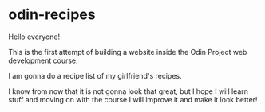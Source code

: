 # odin-recipes
Hello everyone!

This is the first attempt of building a website inside the Odin Project web development course.

I am gonna do a recipe list of my girlfriend's recipes.

I know from now that it is not gonna look that great, but I hope I will learn stuff and moving on with the course I will improve it and make it look better!
